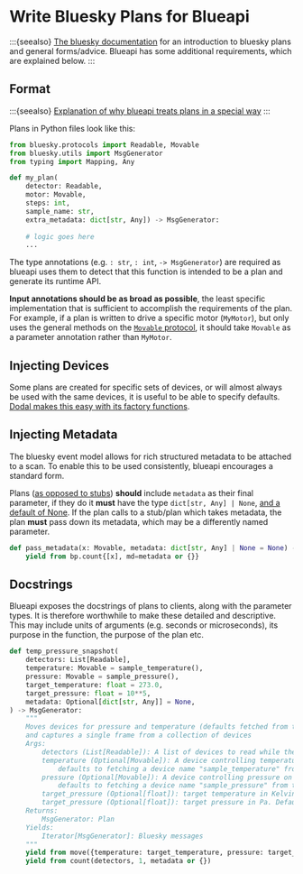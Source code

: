 # Write Bluesky Plans for Blueapi

:::{seealso}
[The bluesky documentation](https://blueskyproject.io/bluesky/main/index.html) for an introduction to bluesky plans and general forms/advice. Blueapi has some additional requirements, which are explained below.
:::

## Format

:::{seealso}
[Explanation of why blueapi treats plans in a special way](../explanations/plans.md)
:::

Plans in Python files look like this:

```python 
from bluesky.protocols import Readable, Movable
from bluesky.utils import MsgGenerator
from typing import Mapping, Any

def my_plan(
    detector: Readable, 
    motor: Movable, 
    steps: int, 
    sample_name: str, 
    extra_metadata: dict[str, Any]) -> MsgGenerator:
    
    # logic goes here
    ...
```

The type annotations (e.g. `: str`, `: int`, `-> MsgGenerator`) are required as blueapi uses them to detect that this function is intended to be a plan and generate its runtime API.

**Input annotations should be as broad as possible**, the least specific implementation that is sufficient to accomplish the requirements of the plan. For example, if a plan is written to drive a specific motor (`MyMotor`), but only uses the general methods on the [`Movable` protocol](https://blueskyproject.io/bluesky/main/hardware.html#bluesky.protocols.Movable), it should take `Movable` as a parameter annotation rather than `MyMotor`.

## Injecting Devices

Some plans are created for specific sets of devices, or will almost always be used with the same devices, it is useful to be able to specify defaults. [Dodal makes this easy with its factory functions](https://diamondlightsource.github.io/dodal/main/how-to/include-devices-in-plans.html).

## Injecting Metadata

The bluesky event model allows for rich structured metadata to be attached to a scan. To enable this to be used consistently, blueapi encourages a standard form.

Plans ([as opposed to stubs](../explanations/plans.md)) **should** include `metadata` as their final parameter, if they do it **must** have the type `dict[str, Any] | None`, [and a default of None](https://stackoverflow.com/questions/26320899/why-is-the-empty-dictionary-a-dangerous-default-value-in-python). If the plan calls to a stub/plan which takes metadata, the plan **must** pass down its metadata, which may be a differently named parameter.

```python
def pass_metadata(x: Movable, metadata: dict[str, Any] | None = None) -> MsgGenerator:
    yield from bp.count{[x], md=metadata or {}}
```

## Docstrings

Blueapi exposes the docstrings of plans to clients, along with the parameter types. It is therefore worthwhile to make these detailed and descriptive. This may include units of arguments (e.g. seconds or microseconds), its purpose in the function, the purpose of the plan etc.

```python
def temp_pressure_snapshot(
    detectors: List[Readable],
    temperature: Movable = sample_temperature(),
    pressure: Movable = sample_pressure(),
    target_temperature: float = 273.0,
    target_pressure: float = 10**5,
    metadata: Optional[dict[str, Any]] = None,
) -> MsgGenerator:
    """
    Moves devices for pressure and temperature (defaults fetched from the context)
    and captures a single frame from a collection of devices
    Args:
        detectors (List[Readable]): A list of devices to read while the sample is at STP
        temperature (Optional[Movable]): A device controlling temperature of the sample,
            defaults to fetching a device name "sample_temperature" from the context
        pressure (Optional[Movable]): A device controlling pressure on the sample,
            defaults to fetching a device name "sample_pressure" from the context
        target_pressure (Optional[float]): target temperature in Kelvin. Default 273
        target_pressure (Optional[float]): target pressure in Pa. Default 10**5
    Returns:
        MsgGenerator: Plan
    Yields:
        Iterator[MsgGenerator]: Bluesky messages
    """
    yield from move({temperature: target_temperature, pressure: target_pressure})
    yield from count(detectors, 1, metadata or {})
```
